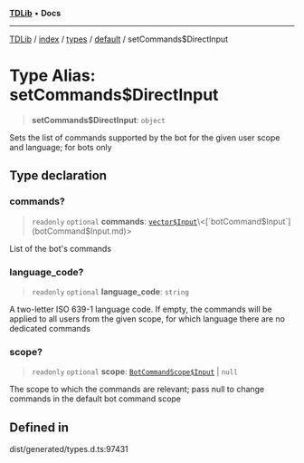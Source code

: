 [**TDLib**](../../../../../../README.md) • **Docs**

***

[TDLib](../../../../../../modules.md) / [index](../../../../../README.md) / [types](../../../README.md) / [default](../README.md) / setCommands$DirectInput

# Type Alias: setCommands$DirectInput

> **setCommands$DirectInput**: `object`

Sets the list of commands supported by the bot for the given user scope and language; for bots only

## Type declaration

### commands?

> `readonly` `optional` **commands**: [`vector$Input`](vector$Input.md)\<[`botCommand$Input`](botCommand$Input.md)\>

List of the bot's commands

### language\_code?

> `readonly` `optional` **language\_code**: `string`

A two-letter ISO 639-1 language code. If empty, the commands will be applied to all users from the given scope, for which language there are no dedicated commands

### scope?

> `readonly` `optional` **scope**: [`BotCommandScope$Input`](BotCommandScope$Input.md) \| `null`

The scope to which the commands are relevant; pass null to change commands in the default bot command scope

## Defined in

dist/generated/types.d.ts:97431
